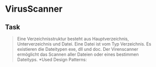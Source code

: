  # VirusScanner

 ## Task
 >Eine Verzeichnisstruktur besteht aus Hauptverzeichnis, Unterverzeichnis und Datei. Eine Datei ist
vom Typ Verzeichnis. Es existieren die Dateitypen exe, dll und doc. Der Virenscanner ermöglicht
das Scannen aller Dateien oder eines bestimmen Dateityps.
> *Used Design Patterns: 
